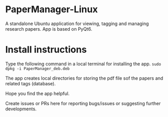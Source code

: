 # PaperManager-Linux
A standalone Ubuntu application for viewing, tagging and managing research papers. App is based on PyQt6.

# Install instructions

Type the following command in a local terminal for installing the app. 
`sudo dpkg -i PaperManager_deb.deb`

The app creates local directories for storing the pdf file sof the papers and related tags (database).

Hope you find the app helpful. 

Create issues or PRs here for reporting bugs/issues or suggesting further developments.

